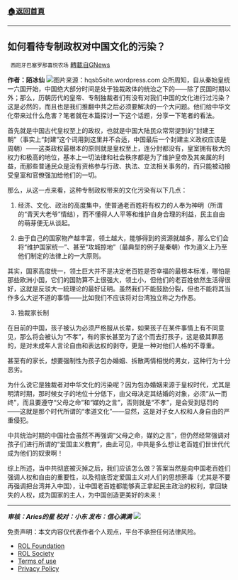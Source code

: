 ###  [:house:返回首頁](https://github.com/ourhimalayas/txt)
---


## 如何看待专制政权对中国文化的污染？
` 西班牙巴塞罗那喜悦农场` [轉載自GNews](https://gnews.org/zh-hans/1991481/)

**作者：陌冰仙**
![](https://assets.gnews.org/wp-content/uploads/2022/02/tempsnip如何看待专制政权对中国文化的污染？.png)图片来源：hqsb5site.wordpress.com
众所周知，自从秦始皇统一六国开始，中国绝大部分时间是处于独裁政体的统治之下的——除了民国时期以外；那么，历朝历代的皇帝、专制独裁者们有没有对我们中国的文化进行过污染？这是必然的，而且也是我们推翻中共之后必须要解决的一个大问题。他们给中华文化带来过什么危害？笔者就在本篇探讨一下这个话题，分享一下笔者的看法。

首先就是中国古代皇权至上的政权，也就是中国大陆民众常常提到的“封建王朝”（事实上“封建”这个词用到这里并不合适，中国最后一个封建主义政权应该是周朝）——这类政权最根本的原则就是皇权至上，连分封都没有，皇室拥有极大的权力和极高的地位，基本上一切法律和社会秩序都是为了维护皇帝及其亲属的利益，而那些普通民众是没有资格参与行政、执法、立法相关事务的，而只能被动接受皇室和官僚强加给他们的一切。

那么，从这一点来看，这种专制政权带来的文化污染有以下几点：

1. 经济、文化、政治的高度集中，使普通老百姓将有权力的人奉为神明（所谓的“青天大老爷”情结），而不懂得人人平等和维护自身合理的利益，民主自由的萌芽便无从谈起。

2. 由于自己的国家物产越丰富，领土越大，能够得到的资源就越多，那么它们会将“维护国家统一”、甚至“攻城掠地”（最典型的例子是秦朝）作为道义上乃至他们制定的法律上的一大原则。

其实，国家高度统一，领土巨大并不是决定老百姓是否幸福的最根本标准，哪怕是那些欧洲小国，它们的国防算不上很强大，领土小，但他们的老百姓依然生活得很好，这就是反驳大一統理论的最好证明。虽然我们不能鼓励分裂，但也不能将其当作多么大逆不道的事情——比如我们不应该将对台湾独立称之为作恶。

3. 独裁家长制

在目前的中国，孩子被认为必须严格服从长辈，如果孩子在某件事情上有不同意见，那么将会被认为“不孝”，有的家长甚至为了这个而去打孩子，这是极其罪恶的，是对未成年人言论自由和表达权的剥夺，更是一种对他们人格的不尊重。

甚至有的家长，想要强制性为孩子包办婚姻、拆散两情相悦的男女，这种行为十分恶劣。

为什么说它是独裁者对中华文化的污染呢？因为包办婚姻来源于皇权时代，尤其是明清时期，那时候女子的地位十分低下，由父母决定其结婚的对象，必须“从一而终”，而且要遵守“父母之命”和“媒妁之言”，否则就是“不孝”，是会受到惩罚的——这就是那个时代所谓的“孝道文化”——显然，这是对子女人权和人身自由的严重侵犯。

中共统治时期的中国社会虽然不再强调“父母之命，媒妁之言”，但仍然经常强调对孩子们进行所谓的“爱国主义教育”，由此可见，中共是多么想让老百姓们世世代代成为他们的奴隶啊！

综上所述，当中共彻底被灭掉之后，我们应该怎么做？答案当然是向中国老百姓们强调人权和自由的重要性，以及彻底否定爱国主义对人们的思想荼毒（尤其是不要再强调把台湾并入中国），让中国老百姓都能够真正拿起民主政治的权利，拿回缺失的人权，成为国家的主人，为中国创造更美好的未来！

* * *

***审核：Aries的星
校对：小东
发布：信心满满***
![](https://assets.gnews.org/wp-content/uploads/2022/02/西喜-3.jpeg)


 

免责声明：本文内容仅代表作者个人观点，平台不承担任何法律风险。

- [ROL Foundation](https://rolfoundation.org/)
- [ROL Society](https://rolsociety.org/)
- [Terms of use](https://gnews.org/terms-of-use-3/)
- [Privacy Policy](https://gnews.org/privacy-policy/)
